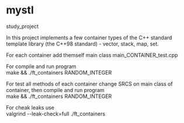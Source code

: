 # mystl
study_project

In this project implements a few container types of the C++ standard template
library (the C++98 standard) - vector, stack, map, set.

For each container add themself main class main_CONTAINER_test.cpp 

For compile and run program \
make && ./ft_containers RANDOM_INTEGER

For test all methods of each container change SRCS on main class of container, then compile and run program \
make && ./ft_containers RANDOM_INTEGER

For cheak leaks use \
valgrind --leak-check=full ./ft_containers